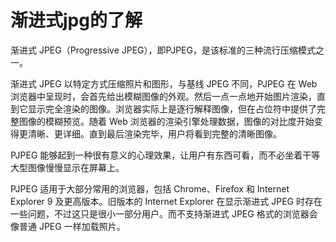 # 渐进式jpg的了解

渐进式 JPEG（Progressive JPEG），即PJPEG，是该标准的三种流行压缩模式之一。

渐进式 JPEG 以特定方式压缩照片和图形，与基线 JPEG 不同，PJPEG 在 Web 浏览器中呈现时，会首先给出模糊图像的外观。然后一点一点地开始图片渲染，直到它显示完全渲染的图像。浏览器实际上是逐行解释图像，但在占位符中提供了完整图像的模糊预览。随着 Web 浏览器的渲染引擎处理数据，图像的对比度开始变得更清晰、更详细。直到最后渲染完毕，用户将看到完整的清晰图像。

PJPEG 能够起到一种很有意义的心理效果，让用户有东西可看，而不必坐着干等大型图像慢慢显示在屏幕上。

PJPEG 适用于大部分常用的浏览器，包括 Chrome、Firefox 和 Internet Explorer 9 及更高版本。旧版本的 Internet Explorer 在显示渐进式 JPEG 时存在一些问题，不过这只是很小一部分用户。而不支持渐进式 JPEG 格式的浏览器会像普通 JPEG 一样加载照片。